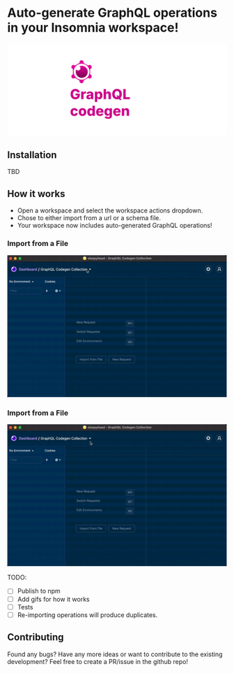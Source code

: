 # Auto-generate GraphQL operations in your Insomnia workspace!

<img src='./insomnia/cover.svg' />

## Installation

TBD

## How it works

- Open a workspace and select the workspace actions dropdown.
- Chose to either import from a url or a schema file.
- Your workspace now includes auto-generated GraphQL operations!

### Import from a File

<img src="./graphql-codegen-import-file.gif" />

### Import from a File
<img src="./graphql-codegen-import-url.gif" />

TODO:
- [ ] Publish to npm
- [ ] Add gifs for how it works
- [ ] Tests
- [ ] Re-importing operations will produce duplicates. 

## Contributing
Found any bugs? Have any more ideas or want to contribute to the existing development?
Feel free to create a PR/issue in the github repo!